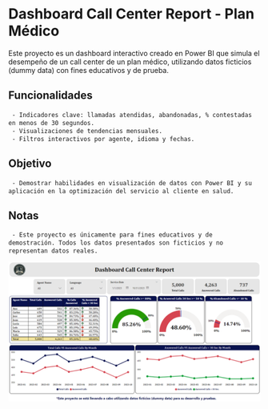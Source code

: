 # Dashboard Call Center Report - Plan Médico

Este proyecto es un dashboard interactivo creado en Power BI que simula el desempeño de un call center de un plan médico, utilizando datos ficticios (dummy data) con fines educativos y de prueba.

## Funcionalidades
     - Indicadores clave: llamadas atendidas, abandonadas, % contestadas en menos de 30 segundos.
     - Visualizaciones de tendencias mensuales.
     - Filtros interactivos por agente, idioma y fechas.

## Objetivo
     - Demostrar habilidades en visualización de datos con Power BI y su aplicación en la optimización del servicio al cliente en salud.

## Notas
     - Este proyecto es únicamente para fines educativos y de demostración. Todos los datos presentados son ficticios y no representan datos reales.

![alt text](image.png)